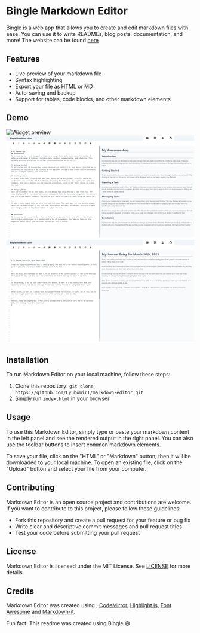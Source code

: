 # Bingle Markdown Editor

Bingle is a web app that allows you to create and edit markdown files with ease. You can use it to write READMEs, blog posts, documentation, and more! The website can be found [here](lyubomirt.github.io/bingle-md/)

## Features

- Live preview of your markdown file
- Syntax highlighting
- Export your file as HTML or MD
- Auto-saving and backup
- Support for tables, code blocks, and other markdown elements

## Demo

![Widget preview](image.gif)
![Demo 1](demo1.png)
![Demo 2](demo2.png)

## Installation

To run Markdown Editor on your local machine, follow these steps:

1. Clone this repository: `git clone https://github.com/LyubomirT/markdown-editor.git`
2. Simply run `index.html` in your browser

## Usage

To use this Markdown Editor, simply type or paste your markdown content in the left panel and see the rendered output in the right panel. You can also use the toolbar buttons to insert common markdown elements.

To save your file, click on the "HTML" or "Markdown" button, then it will be downloaded to your local machine. To open an existing file, click on the "Upload" button and select your file from your computer.

## Contributing

Markdown Editor is an open source project and contributions are welcome. If you want to contribute to this project, please follow these guidelines:

- Fork this repository and create a pull request for your feature or bug fix
- Write clear and descriptive commit messages and pull request titles
- Test your code before submitting your pull request

## License

Markdown Editor is licensed under the MIT License. See [LICENSE](LICENSE) for more details.

## Credits

Markdown Editor was created using , [CodeMirror](https://codemirror.net/), [Highlight.js](https://highlightjs.org/), [Font Awesome](https://fontawesome.com/) and [Markdown-it](https://github.com/markdown-it/markdown-it).


Fun fact: This readme was created using Bingle 😄